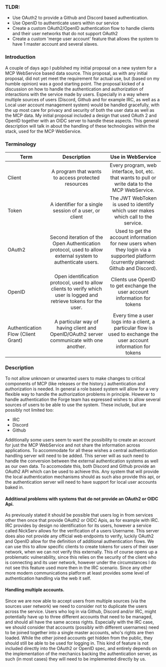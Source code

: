 ### TLDR:
 - Use OAuth2 to provide a Github and Discord based authentication.
 - Use OpenID to authenticate users within our service
 - Create a custom OAuth2/OpenID authentication flow to handle clients and their user networks that do not support OAuth2
 - Create a custom 'merge user account' feature that allows the system to have 1 master account and several slaves.

### Introduction
A couple of days ago I published my initial proposal on a new system for a MCP WebService based data source.
This proposal, as with any initial proposal, did not yet meet the requirement for actual use, but (based on my humble opinion) was a good starting point.
The proposal kicked of a discussion on how to handle the authentication and authorization of interactions with the service made by users. Especially in a way where multiple sources of users (Discord, Github and for example IRC, as well as a Local user account management system) would be handled gracefully, with the up most care for privacy and security of both the user data as well as the MCP data.
My initial proposal included a design that used OAuth 2 and OpenID together with an OIDC server to handle these aspects.
This general description will talk in about the handling of these technologies within the stack, used for the MCP WebService.
### Terminology
| Term | Description | Use in WebService |
| ---- | :---------: | :---------------: |
| Client | A program that wants to access protected resources | Every program, web interface, bot, etc. that wants to pull or write data to the MCP WebService. |
| Token | A identifier for a single session of a user, or client | The JWT WebToken is used to identify which user makes which call to the service. |
| OAuth2 | Second iteration of the Open Authentication protocol, used to allow external system to authenticate users. | Used to get the account information for new users when they login via a supported platform (currently planned: Github and Discord). |
| OpenID | Open identification protocol, used to allow clients to verify which user is logged and retrieve tokens for the user. | Clients use OpenID to get exchange the user account information for tokens |
| Authentication Flow (Client Grant) | A particular way of having client and OpenID/OAuth2 server communicate with one another. | Every time a user logs into a client, a particular flow is used to exchange the user account information for tokens |
### Description
To not allow unknown or unwanted users to make changes to critical components of MCP (like releases or the history.) authentication and authorization is needed.
In general a role based system will allow for a very flexible way to handle the authorization problems in principle.
However to handle authentication the Forge team has expressed wishes to allow several sources of users to be able to use the system.
These include, but are possibly not limited too:
 - IRC
 - Discord
 - Github

Additionally some users seem to want the possibility to create an account for just the MCP WebService and not share the information across applications.
To accommodate for all these wishes a central authentication handling server will need to be added.
This server will as such need to handle the conversion between the external authentication systems as well as our own data.
To accomodate this, both Discord and Github provide an OAuth2 API which can be used to achieve this.
Any system that will provide the local authentication mechanisms should as such also provide this api, or the authentication server will need to have support for local user accounts baked in.
#### Additional problems with systems that do not provide an OAuth2 or OIDC Api.
As previously stated it should be possible that users log in from services other then once that provide OAuth2 or OIDC Apis, as for example with IRC.
IRC provides by design no identification for its users, however a service called NickServ allows for the verification of a users Username.
This server does also not provide any official web endpoints to verify, luckily OAuth2 and OpenID allow for the definition of additional authentication flows.
We can use this to allow specific clients to create tokens for users of their user network, when we can not verify this externally.
This of course opens up a problematic vulnerability, since this relies on the security of the client who is connecting and its user network, however under the circumstances I do not see this feature used more then in the IRC scenario.
Since any other more modern communications platform at least provides some level of authentication handling via the web it self.
#### Handling multiple accounts.
Since we are now able to accept users from multiple sources (via the sources user network) we need to consider not to duplicate the users across the service.
Users who log in via Github, Discord and/or IRC, might potentially have up to three different accounts that need to be managed, and should all have the same access rights.
Especially with the IRC case, we should consider that accounts (possibly with different usernames) need to be joined together into a single master accounts, who's rights are then loaded.
While the other joined accounts get hidden from the public, they should still be able to be used for logging in.
This kind of feature is not included directly into the OAuth2 or OpenID spec, and entirely depends on the implementation of the mechanics backing the authentication server, as such (in most cases) they will need to be implemented directly by us.
